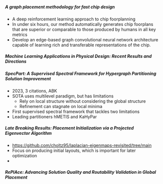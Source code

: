 ##### A graph placement methodology for fast chip design

* A deep reinforcement learning approach to chip foorplanning
* In under six hours, our method automatically generates chip foorplans that are superior or comparable to those produced by humans in all key metrics
* Develop an edge-based graph convolutional neural network architecture capable of learning rich and transferable representations of the chip.

##### Machine Learning Applications in Physical Design: Recent Results and Directions

##### SpecPart: A Supervised Spectral Framework for Hypergraph Partitioning Solution Improvement

* 2023, 3 citations, ABK
* SOTA uses multilevel paradigm, but has limitations
	* Rely on local structure without considering the global structure
	* Refinement can stagnate on local minima
* First supervised spectral framework that tackles two limitations
* Leading partitioners hMETIS and KaHyPar

##### Late Breaking Results: Placement Initialization via a Projected Eigenvector Algorithm

* https://github.com/choltz95/laplacian-eigenmaps-revisited/tree/main
* Focus on producing initial layouts, which is important for later optimization
* 

##### RePlAce: Advancing Solution Quality and Routability Validation in Global Placement


